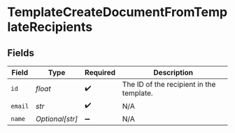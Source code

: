 # TemplateCreateDocumentFromTemplateRecipients


## Fields

| Field                                    | Type                                     | Required                                 | Description                              |
| ---------------------------------------- | ---------------------------------------- | ---------------------------------------- | ---------------------------------------- |
| `id`                                     | *float*                                  | :heavy_check_mark:                       | The ID of the recipient in the template. |
| `email`                                  | *str*                                    | :heavy_check_mark:                       | N/A                                      |
| `name`                                   | *Optional[str]*                          | :heavy_minus_sign:                       | N/A                                      |